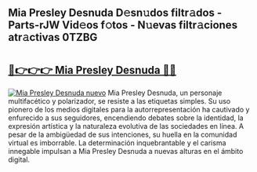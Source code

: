## Mia Presley Desnuda D𝚎sn𝚞dos filtr𝚊dos - Parts-rJW Vid𝚎os f𝚘tos - N𝚞evas filtr𝚊ciones atr𝚊ctivas 0TZBG

# <h2><a href="http://mb6ov6a.tromn.icu/?c=Mia+Presley+Desnuda">🔗👉👉👉 Mia Presley Desnuda 🔗🔗</a></h2>

[![Mia Presley Desnuda nuevo](https://i.imgur.com/pEAQMta.gif)](http://mb6ov6a.tromn.icu/?c=Mia+Presley+Desnuda)
Mia Presley Desnuda, un personaje multifacético y polarizador, se resiste a las etiquetas simples. Su uso pionero de los medios digitales para la autorrepresentación ha cautivado y enfurecido a sus seguidores, encendiendo debates sobre la identidad, la expresión artística y la naturaleza evolutiva de las sociedades en línea. A pesar de la ambigüedad de sus intenciones, su huella en la comunidad virtual es imborrable. La determinación inquebrantable y el carisma innegable impulsan a Mia Presley Desnuda a nuevas alturas en el ámbito digital.

